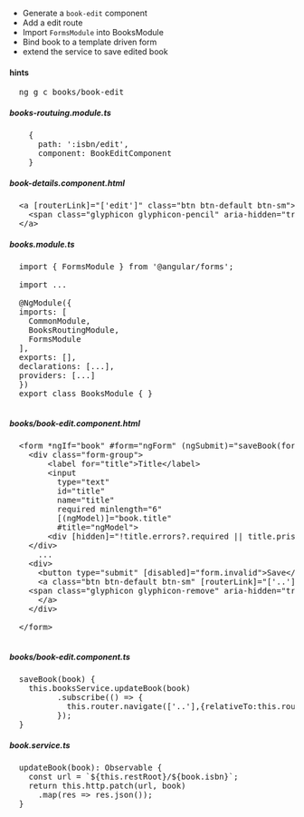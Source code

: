 * Generate a `book-edit` component
* Add a edit route
* Import `FormsModule` into BooksModule
* Bind book to a template driven form
* extend the service to save edited book


#### hints
<pre>
  ng g c books/book-edit
</pre>

##### books-routuing.module.ts
<pre>
    {
      path: ':isbn/edit',
      component: BookEditComponent
    }
</pre>

##### book-details.component.html
<pre>
  &lt;a [routerLink]="['edit']" class="btn btn-default btn-sm">
    &lt;span class="glyphicon glyphicon-pencil" aria-hidden="true">&lt;/span>
  &lt;/a>
</pre>

##### books.module.ts
<pre>
  import { FormsModule } from '@angular/forms';

  import ...

  @NgModule({
  imports: [
    CommonModule,
    BooksRoutingModule,
    FormsModule
  ],
  exports: [],
  declarations: [...],
  providers: [...]
  })
  export class BooksModule { }

</pre>

##### books/book-edit.component.html
<pre>
  &lt;form *ngIf="book" #form="ngForm" (ngSubmit)="saveBook(form.value)">
    &lt;div class="form-group">
        &lt;label for="title">Title&lt;/label>
        &lt;input 
          type="text" 
          id="title" 
          name="title" 
          required minlength="6" 
          [(ngModel)]="book.title" 
          #title="ngModel">
        &lt;div [hidden]="!title.errors?.required || title.pristine">Enter a Title&lt;/div>
    &lt;/div>
      ...
    &lt;div>
      &lt;button type="submit" [disabled]="form.invalid">Save&lt;/button>
      &lt;a class="btn btn-default btn-sm" [routerLink]="['..']">
    &lt;span class="glyphicon glyphicon-remove" aria-hidden="true">&lt;/span>
      &lt;/a>
    &lt;/div>

  &lt;/form>

</pre>

##### books/book-edit.component.ts
<pre>
  saveBook(book) {
    this.booksService.updateBook(book)
          .subscribe(() => {
            this.router.navigate(['..'],{relativeTo:this.route});
          });
  }
</pre> 

##### book.service.ts
<pre>
  updateBook(book): Observable<IBook> {
    const url = `${this.restRoot}/${book.isbn}`;
    return this.http.patch(url, book)
      .map(res => res.json());
  }
</pre>
